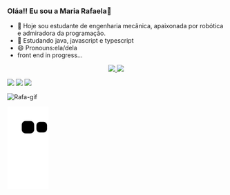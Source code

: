 ### Oláa!! Eu sou a Maria Rafaela👋


- 🔭 Hoje sou estudante de engenharia mecânica, apaixonada por robótica e admiradora da programação.
- 📘 Estudando java, javascript e typescript
- 😄 Pronouns:ela/dela
- front end in progress...

<div align="center">
  <a href="https://github.com/RaF4ela">
  <img height="130em" src="https://github-readme-stats.vercel.app/api?username=RaF4ela&show_icons=true&theme=algolia&include_all_commits=true&count_private=true"/>
  <img height="130em" src="https://github-readme-stats.vercel.app/api/top-langs/?username=RaF4ela&layout=compact&langs_count=7&theme=algolia"/>
</div>
  
  
  <div>
    
    
  <a href="https://www.instagram.com/rafaaela_arrud/" target="_blank"><img src="https://img.shields.io/badge/-Instagram-%23E4405F?style=for-the-badge&logo=instagram&logoColor=white" target="_blank"></a>
  <a href = "mailto:rafaelarruda150@gmail.com"><img src="https://img.shields.io/badge/Gmail-D14836?style=for-the-badge&logo=gmail&logoColor=white" target="_blank"></a>
  <a href="https://www.linkedin.com/in/rafaela-arruda/" target="_blank"><img src="https://img.shields.io/badge/-LinkedIn-%230077B5?style=for-the-badge&logo=linkedin&logoColor=white" target="_blank"></a> 
 
  </div>
   <div>
 <img aling "right" alt="Rafa-gif" src= "https://i.picasion.com/pic92/e566a5c182160bb6427ff4220d00c0a8.gif"
     
  </div>
  
  ![Snake animation](https://github.com/RaF4ela/RaF4ela/blob/output/github-contribution-grid-snake.svg)
  
